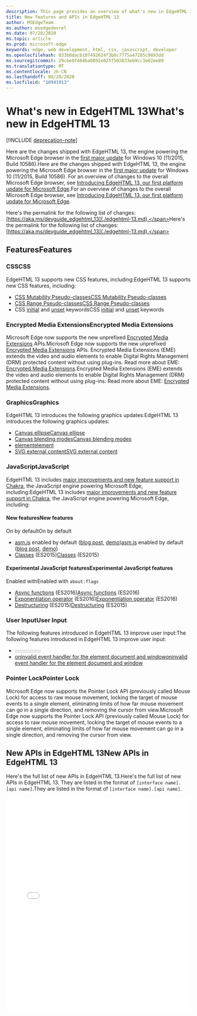 ```yaml
---
description: This page provides an overview of what's new in EdgeHTML 13.
title: New features and APIs in EdgeHTML 13
author: MSEdgeTeam
ms.author: msedgedevrel
ms.date: 07/28/2020
ms.topic: article
ms.prod: microsoft-edge
keywords: edge, web development, html, css, javascript, developer
ms.openlocfilehash: 033b8dacb107492624f3b8c7775a47285c9893dd
ms.sourcegitcommit: 29cbe0f464ba0092e025f502833eb9cc3e02ee89
ms.translationtype: MT
ms.contentlocale: zh-CN
ms.lasthandoff: 08/20/2020
ms.locfileid: "10941913"
---
```

# <span data-ttu-id="352f8-104">What's new in EdgeHTML 13</span><span class="sxs-lookup"><span data-stu-id="352f8-104">What's new in EdgeHTML 13</span></span>  

[!INCLUDE [deprecation-note](../../includes/legacy-edge-note.md)]  

<span data-ttu-id="352f8-105">Here are the changes shipped with EdgeHTML 13, the engine powering the Microsoft Edge browser in the [first major update](https://blogs.windows.com/windowsexperience/2015/11/12) for Windows 10 \(11/2015, Build 10586\).</span><span class="sxs-lookup"><span data-stu-id="352f8-105">Here are the changes shipped with EdgeHTML 13, the engine powering the Microsoft Edge browser in the [first major update](https://blogs.windows.com/windowsexperience/2015/11/12) for Windows 10 \(11/2015, Build 10586\).</span></span>  <span data-ttu-id="352f8-106">For an overview of changes to the overall Microsoft Edge browser, see [Introducing EdgeHTML 13, our first platform update for Microsoft Edge](https://blogs.windows.com/msedgedev/2015/11/16).</span><span class="sxs-lookup"><span data-stu-id="352f8-106">For an overview of changes to the overall Microsoft Edge browser, see [Introducing EdgeHTML 13, our first platform update for Microsoft Edge](https://blogs.windows.com/msedgedev/2015/11/16).</span></span>  

<span data-ttu-id="352f8-107">Here's the permalink for the following list of changes:  [https://aka.ms/devguide_edgehtml_13](./edgehtml-13.md).</span><span class="sxs-lookup"><span data-stu-id="352f8-107">Here's the permalink for the following list of changes:  [https://aka.ms/devguide_edgehtml_13](./edgehtml-13.md).</span></span>  

## <span data-ttu-id="352f8-108">Features</span><span class="sxs-lookup"><span data-stu-id="352f8-108">Features</span></span>  

### <span data-ttu-id="352f8-109">CSS</span><span class="sxs-lookup"><span data-stu-id="352f8-109">CSS</span></span>  

<span data-ttu-id="352f8-110">EdgeHTML 13 supports new CSS features, including:</span><span class="sxs-lookup"><span data-stu-id="352f8-110">EdgeHTML 13 supports new CSS features, including:</span></span>  

*   [<span data-ttu-id="352f8-111">CSS Mutability Pseudo-classes</span><span class="sxs-lookup"><span data-stu-id="352f8-111">CSS Mutability Pseudo-classes</span></span>](https://developer.microsoft.com/microsoft-edge/platform/status/cssmutabilitypseudoclasses)  
*   [<span data-ttu-id="352f8-112">CSS Range Pseudo-classes</span><span class="sxs-lookup"><span data-stu-id="352f8-112">CSS Range Pseudo-classes</span></span>](https://developer.microsoft.com/microsoft-edge/platform/status/cssrangepseudoclasses)  
*   <span data-ttu-id="352f8-113">CSS [initial](https://developer.microsoft.com/microsoft-edge/platform/status/cssinitialvalue) and [unset](https://developer.microsoft.com/microsoft-edge/platform/status/cssunsetvalue) keywords</span><span class="sxs-lookup"><span data-stu-id="352f8-113">CSS [initial](https://developer.microsoft.com/microsoft-edge/platform/status/cssinitialvalue) and [unset](https://developer.microsoft.com/microsoft-edge/platform/status/cssunsetvalue) keywords</span></span>  

### <span data-ttu-id="352f8-114">Encrypted Media Extensions</span><span class="sxs-lookup"><span data-stu-id="352f8-114">Encrypted Media Extensions</span></span>  

<span data-ttu-id="352f8-115">Microsoft Edge now supports the new unprefixed [Encrypted Media Extensions](https://w3.org/TR/encrypted-media) APIs.</span><span class="sxs-lookup"><span data-stu-id="352f8-115">Microsoft Edge now supports the new unprefixed [Encrypted Media Extensions](https://w3.org/TR/encrypted-media) APIs.</span></span>  <span data-ttu-id="352f8-116">Encrypted Media Extensions \(EME\) extends the video and audio elements to enable Digital Rights Management \(DRM\) protected content without using plug-ins.  Read more about EME:  [Encrypted Media Extensions](https://developer.mozilla.org/docs/Web/API/Encrypted_Media_Extensions_API).</span><span class="sxs-lookup"><span data-stu-id="352f8-116">Encrypted Media Extensions \(EME\) extends the video and audio elements to enable Digital Rights Management \(DRM\) protected content without using plug-ins.  Read more about EME:  [Encrypted Media Extensions](https://developer.mozilla.org/docs/Web/API/Encrypted_Media_Extensions_API).</span></span>  

### <span data-ttu-id="352f8-117">Graphics</span><span class="sxs-lookup"><span data-stu-id="352f8-117">Graphics</span></span>  

<span data-ttu-id="352f8-118">EdgeHTML 13 introduces the following graphics updates:</span><span class="sxs-lookup"><span data-stu-id="352f8-118">EdgeHTML 13 introduces the following graphics updates:</span></span>  

*   [<span data-ttu-id="352f8-119">Canvas ellipse</span><span class="sxs-lookup"><span data-stu-id="352f8-119">Canvas ellipse</span></span>](https://developer.microsoft.com/microsoft-edge/platform/status/canvas2dellipse)  
*   [<span data-ttu-id="352f8-120">Canvas blending modes</span><span class="sxs-lookup"><span data-stu-id="352f8-120">Canvas blending modes</span></span>](https://developer.microsoft.com/microsoft-edge/platform/status/compositingandblendingincanvas2d)  
*   [<picture> <span data-ttu-id="352f8-121">element</span><span class="sxs-lookup"><span data-stu-id="352f8-121">element</span></span>](https://developer.microsoft.com/microsoft-edge/platform/status/pictureelement)  
*   [<span data-ttu-id="352f8-122">SVG external content</span><span class="sxs-lookup"><span data-stu-id="352f8-122">SVG external content</span></span>](https://developer.microsoft.com/microsoft-edge/platform/status/svgexternalcontent)  

### <span data-ttu-id="352f8-123">JavaScript</span><span class="sxs-lookup"><span data-stu-id="352f8-123">JavaScript</span></span>  

<span data-ttu-id="352f8-124">EdgeHTML 13 includes [major improvements and new feature support in Chakra](https://blogs.windows.com/msedgedev/2015/09/30), the JavaScript engine powering Microsoft Edge, including:</span><span class="sxs-lookup"><span data-stu-id="352f8-124">EdgeHTML 13 includes [major improvements and new feature support in Chakra](https://blogs.windows.com/msedgedev/2015/09/30), the JavaScript engine powering Microsoft Edge, including:</span></span>  

#### <span data-ttu-id="352f8-125">New features</span><span class="sxs-lookup"><span data-stu-id="352f8-125">New features</span></span>  

<span data-ttu-id="352f8-126">On by default</span><span class="sxs-lookup"><span data-stu-id="352f8-126">On by default</span></span>  

*   <span data-ttu-id="352f8-127">[asm.js](https://developer.microsoft.com/microsoft-edge/platform/status/asmjs/?q=asm.js) enabled by default \([blog post](https://blogs.windows.com/msedgedev/2015/11/10), [demo](https://dev.windows.com/microsoft-edge/testdrive/demos/chess)\)</span><span class="sxs-lookup"><span data-stu-id="352f8-127">[asm.js](https://developer.microsoft.com/microsoft-edge/platform/status/asmjs/?q=asm.js) enabled by default \([blog post](https://blogs.windows.com/msedgedev/2015/11/10), [demo](https://dev.windows.com/microsoft-edge/testdrive/demos/chess)\)</span></span>  
*   <span data-ttu-id="352f8-128">[Classes](https://developer.microsoft.com/microsoft-edge/platform/status/asmjs/?q=classes) \(ES2015\)</span><span class="sxs-lookup"><span data-stu-id="352f8-128">[Classes](https://developer.microsoft.com/microsoft-edge/platform/status/asmjs/?q=classes) \(ES2015\)</span></span>  

#### <span data-ttu-id="352f8-129">Experimental JavaScript features</span><span class="sxs-lookup"><span data-stu-id="352f8-129">Experimental JavaScript features</span></span>  

<span data-ttu-id="352f8-130">Enabled with</span><span class="sxs-lookup"><span data-stu-id="352f8-130">Enabled with</span></span> `about:flags`  

*   <span data-ttu-id="352f8-131">[Async functions](https://developer.microsoft.com/microsoft-edge/platform/status/asyncfunctions/?q=async%20functions) \(ES2016\)</span><span class="sxs-lookup"><span data-stu-id="352f8-131">[Async functions](https://developer.microsoft.com/microsoft-edge/platform/status/asyncfunctions/?q=async%20functions) \(ES2016\)</span></span>  
*   <span data-ttu-id="352f8-132">[Exponentiation operator](https://developer.microsoft.com/microsoft-edge/platform/status/exponentiationoperatores2016/?q=exponentiation%20operator) \(ES2016\)</span><span class="sxs-lookup"><span data-stu-id="352f8-132">[Exponentiation operator](https://developer.microsoft.com/microsoft-edge/platform/status/exponentiationoperatores2016/?q=exponentiation%20operator) \(ES2016\)</span></span>  
*   <span data-ttu-id="352f8-133">[Destructuring](https://developer.microsoft.com/microsoft-edge/platform/status/destructuringES2015/?q=destructuring) \(ES2015\)</span><span class="sxs-lookup"><span data-stu-id="352f8-133">[Destructuring](https://developer.microsoft.com/microsoft-edge/platform/status/destructuringES2015/?q=destructuring) \(ES2015\)</span></span>  

### <span data-ttu-id="352f8-134">User Input</span><span class="sxs-lookup"><span data-stu-id="352f8-134">User Input</span></span>  

<span data-ttu-id="352f8-135">The following features introduced in EdgeHTML 13 improve user input:</span><span class="sxs-lookup"><span data-stu-id="352f8-135">The following features introduced in EdgeHTML 13 improve user input:</span></span>  

*   [<meter> <span data-ttu-id="352f8-136">element</span><span class="sxs-lookup"><span data-stu-id="352f8-136">element</span></span>](https://developer.microsoft.com/microsoft-edge/platform/status/meterelement)  
*   [<span data-ttu-id="352f8-137">oninvalid event handler for the element document and window</span><span class="sxs-lookup"><span data-stu-id="352f8-137">oninvalid event handler for the element document and window</span></span>](https://developer.microsoft.com/microsoft-edge/platform/status/oninvalideventhandler)  

### <span data-ttu-id="352f8-138">Pointer Lock</span><span class="sxs-lookup"><span data-stu-id="352f8-138">Pointer Lock</span></span>  

<span data-ttu-id="352f8-139">Microsoft Edge now supports the Pointer Lock API \(previously called Mouse Lock\) for access to raw mouse movement, locking the target of mouse events to a single element, eliminating limits of how far mouse movement can go in a single direction, and removing the cursor from view.</span><span class="sxs-lookup"><span data-stu-id="352f8-139">Microsoft Edge now supports the Pointer Lock API \(previously called Mouse Lock\) for access to raw mouse movement, locking the target of mouse events to a single element, eliminating limits of how far mouse movement can go in a single direction, and removing the cursor from view.</span></span>  

## <span data-ttu-id="352f8-140">New APIs in EdgeHTML 13</span><span class="sxs-lookup"><span data-stu-id="352f8-140">New APIs in EdgeHTML 13</span></span>  

<span data-ttu-id="352f8-141">Here's the full list of new APIs in EdgeHTML 13.</span><span class="sxs-lookup"><span data-stu-id="352f8-141">Here's the full list of new APIs in EdgeHTML 13.</span></span>  <span data-ttu-id="352f8-142">They are listed in the format of `[interface name].[api name]`.</span><span class="sxs-lookup"><span data-stu-id="352f8-142">They are listed in the format of `[interface name].[api name]`.</span></span>  

<iframe height='584' scrolling='no' title='<span data-ttu-id="352f8-143">New APIs in EdgeHTML 13</span><span class="sxs-lookup"><span data-stu-id="352f8-143">New APIs in EdgeHTML 13</span></span>' src='//codepen.io/MicrosoftEdgeDocumentation/embed/vmzxEY/?height=584&theme-id=23761&default-tab=result&embed-version=2' frameborder='no' allowtransparency='true' allowfullscreen='true' style='width:  100%;'><span data-ttu-id="352f8-144">See the Pen <a href='https://codepen.io/MicrosoftEdgeDocumentation/pen/vmzxEY/'>New APIs in EdgeHTML 13</a> by Microsoft Edge Docs (<a href='http://codepen.io/MicrosoftEdgeDocumentation'>@MicrosoftEdgeDocumentation</a>) on <a href='http://codepen.io'>CodePen</a>.</span><span class="sxs-lookup"><span data-stu-id="352f8-144">See the Pen <a href='https://codepen.io/MicrosoftEdgeDocumentation/pen/vmzxEY/'>New APIs in EdgeHTML 13</a> by Microsoft Edge Docs (<a href='http://codepen.io/MicrosoftEdgeDocumentation'>@MicrosoftEdgeDocumentation</a>) on <a href='http://codepen.io'>CodePen</a>.</span></span></iframe>  

